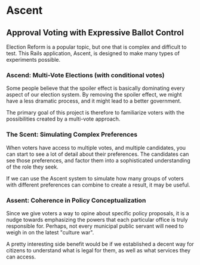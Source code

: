 # Ascent
## Approval Voting with Expressive Ballot Control

Election Reform is a popular topic, but one that is complex and difficult to test.  This Rails application, Ascent, is designed to make many types of experiments possible.

### Ascend: Multi-Vote Elections (with conditional votes)

Some people believe that the spoiler effect is basically dominating every aspect of our election system.  By removing the spoiler effect, we might have a less dramatic process, and it might lead to a better government.

The primary goal of this project is therefore to familiarize voters with the possibilities created by a multi-vote approach.

### The Scent: Simulating Complex Preferences

When voters have access to multiple votes, and multiple candidates, you can start to see a lot of detail about their preferences.  The candidates can see those preferences, and factor them into a sophisticated understanding of the role they seek.

If we can use the Ascent system to simulate how many groups of voters with different preferences can combine to create a result, it may be useful.

### Assent: Coherence in Policy Conceptualization

Since we give voters a way to opine about specific policy proposals, it is a nudge towards emphasizing the powers that each particular office is truly responsible for.  Perhaps, not every municipal public servant will need to weigh in on the latest "culture war".

A pretty interesting side benefit would be if we established a decent way for citizens to understand what is legal for them, as well as what services they can access.

